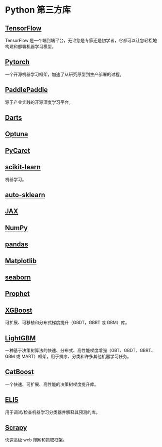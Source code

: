 # Python 第三方库


<!--more-->

## [TensorFlow](https://www.tensorflow.org/)

TensorFlow 是一个端到端平台，无论您是专家还是初学者，它都可以让您轻松地构建和部署机器学习模型。

## [Pytorch](https://pytorch.org/)

一个开源机器学习框架，加速了从研究原型到生产部署的过程。

## [PaddlePaddle](https://www.paddlepaddle.org.cn/)

源于产业实践的开源深度学习平台。

## [Darts](https://github.com/unit8co/darts)

## [Optuna](https://optuna.org/)

## [PyCaret](https://pycaret.org/)

## [scikit-learn](https://scikit-learn.org/)

机器学习。

## [auto-sklearn](https://github.com/automl/auto-sklearn)

## [JAX](https://github.com/google/jax)

## [NumPy](https://numpy.org/)

## [pandas](https://pandas.pydata.org/)

## [Matplotlib](https://matplotlib.org/)

## [seaborn](https://seaborn.pydata.org/)

## [Prophet](https://facebook.github.io/prophet/)

## [XGBoost](https://github.com/dmlc/xgboost)

可扩展、可移植和分布式梯度提升（GBDT，GBRT 或 GBM）库。

## [LightGBM](https://github.com/microsoft/LightGBM)

一种基于决策树算法的快速、分布式、高性能梯度增强（GBT、GBDT、GBRT、GBM 或 MART）框架，用于排序、分类和许多其他机器学习任务。

## [CatBoost](https://github.com/catboost/catboost)

一个快速、可扩展、高性能的决策树梯度提升库。

## [ELI5](https://github.com/eli5-org/eli5)

用于调试/检查机器学习分类器并解释其预测的库。

## [Scrapy](https://github.com/scrapy/scrapy)

快速高级 web 爬网和抓取框架。

